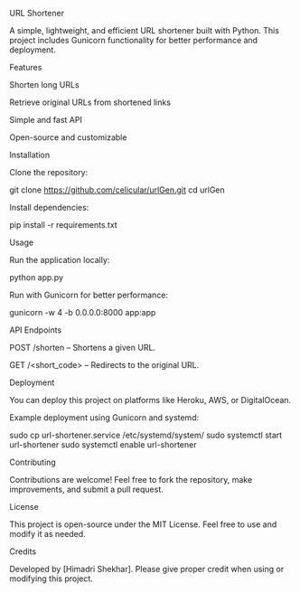 URL Shortener

A simple, lightweight, and efficient URL shortener built with Python. This project includes Gunicorn functionality for better performance and deployment.

Features

Shorten long URLs

Retrieve original URLs from shortened links

Simple and fast API

Open-source and customizable

Installation

Clone the repository:

git clone https://github.com/celicular/urlGen.git
cd urlGen

Install dependencies:

pip install -r requirements.txt

Usage

Run the application locally:

python app.py

Run with Gunicorn for better performance:

gunicorn -w 4 -b 0.0.0.0:8000 app:app

API Endpoints

POST /shorten – Shortens a given URL.

GET /<short_code> – Redirects to the original URL.

Deployment

You can deploy this project on platforms like Heroku, AWS, or DigitalOcean.

Example deployment using Gunicorn and systemd:

sudo cp url-shortener.service /etc/systemd/system/
sudo systemctl start url-shortener
sudo systemctl enable url-shortener

Contributing

Contributions are welcome! Feel free to fork the repository, make improvements, and submit a pull request.

License

This project is open-source under the MIT License. Feel free to use and modify it as needed.

Credits

Developed by [Himadri Shekhar]. Please give proper credit when using or modifying this project.
